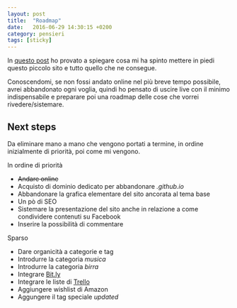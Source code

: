```yaml
---
layout: post
title:  "Roadmap"
date:   2016-06-29 14:30:15 +0200
category: pensieri
tags: [sticky]
---
```

In [questo post](/pensieri/2016/06/29/fase-1-l-inizio.html) ho provato a spiegare cosa mi ha spinto mettere in piedi questo piccolo sito e tutto quello che ne consegue.

Conoscendomi, se non fossi andato online nel più breve tempo possibile, avrei abbandonato ogni voglia, quindi ho pensato di uscire live con il minimo indispensabile e preparare poi una roadmap delle cose che vorrei rivedere/sistemare.

## Next steps

Da eliminare mano a mano che vengono portati a termine, in ordine inizialmente di priorità, poi come mi vengono.

In ordine di priorità

- <s>Andare online</s>
- Acquisto di dominio dedicato per abbandonare *.github.io*
- Abbandonare la grafica elementare del sito ancorata al tema base
- Un pò di SEO
- Sistemare la presentazione del sito anche in relazione a come condividere contenuti su Facebook
- Inserire la possibilità di commentare

Sparso

- Dare organicità a categorie e tag
- Introdurre la categoria *musica*
- Introdurre la categoria *birra*
- Integrare [Bit.ly](https://bitly.com/)
- Integrare le liste di [Trello](https://trello.com)
- Aggiungere wishlist di Amazon
- Aggungere il tag speciale *updated*
